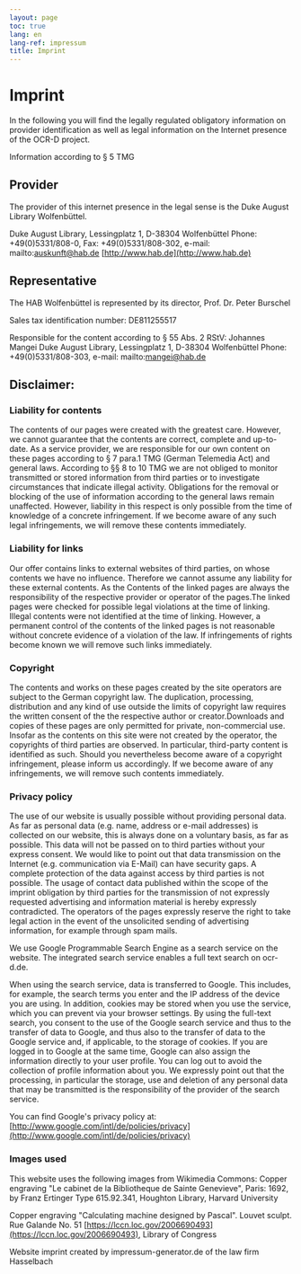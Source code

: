 ```yaml
---
layout: page
toc: true
lang: en
lang-ref: impressum
title: Imprint
---
```


# Imprint

In the following you will find the legally regulated obligatory information on provider
identification as well as legal information on the Internet presence of the OCR-D project. 

Information according to § 5 TMG

## Provider
The provider of this internet presence in the legal sense is the Duke August Library
Wolfenbüttel.

Duke August Library,
Lessingplatz 1,
D-38304 Wolfenbüttel
Phone: +49(0)5331/808-0,
Fax: +49(0)5331/808-302,
e-mail: mailto:auskunft@hab.de
[http://www.hab.de](http://www.hab.de)

## Representative
The HAB Wolfenbüttel is represented by its director, Prof. Dr. Peter Burschel

Sales tax identification number: DE811255517

Responsible for the content according to § 55 Abs. 2 RStV:
Johannes Mangei
Duke August Library,
Lessingplatz 1,
D-38304 Wolfenbüttel
Phone: +49(0)5331/808-303,
e-mail: mailto:mangei@hab.de

## Disclaimer:

### Liability for contents 
The contents of our pages were created with the greatest care. However, we cannot guarantee
that the contents are correct, complete and up-to-date. As a service provider, we are
responsible for our own content on these pages according to § 7 para.1 TMG (German Telemedia
Act) and general laws. According to §§ 8 to 10 TMG we are not obliged to monitor transmitted
or stored information from third parties or to investigate circumstances that indicate
illegal activity. Obligations for the removal or blocking of the use of information according
to the general laws remain unaffected. However, liability in this respect is only possible
from the time of knowledge of a concrete infringement. If we become aware of any such legal
infringements, we will remove these contents immediately.

### Liability for links
Our offer contains links to external websites of third parties, on whose contents we have
no influence. Therefore we cannot assume any liability for these external contents. As the
Contents of the linked pages are always the responsibility of the respective provider or
operator of the pages.The linked pages were checked for possible legal violations at the
time of linking. Illegal contents were not identified at the time of linking. However, a
permanent control of the contents of the linked pages is not reasonable without concrete
evidence of a violation of the law.  If infringements of rights become known
we will remove such links immediately.

### Copyright

The contents and works on these pages created by the site operators are subject to the
German copyright law. The duplication, processing, distribution and any kind of
use outside the limits of copyright law requires the written consent of the
the respective author or creator.Downloads and copies of these pages are only permitted
for private, non-commercial use. Insofar as the contents on this site were not created by
the operator, the copyrights of third parties are observed. In particular, third-party
content is identified as such. Should you nevertheless become aware of a copyright
infringement, please inform us accordingly. If we become aware of any infringements, we
will remove such contents immediately.

### Privacy policy

The use of our website is usually possible without providing personal data.
As far as personal data (e.g. name, address or e-mail addresses) is collected on our website,
this is always done on a voluntary basis, as far as possible.
This data will not be passed on to third parties without your express consent.
We would like to point out that data transmission on the Internet (e.g. communication via
E-Mail) can have security gaps. A complete protection of the data against access
by third parties is not possible.
The usage of contact data published within the scope of the imprint obligation by third
parties for the transmission of not expressly requested advertising and information material
is hereby expressly contradicted. The operators of the pages expressly reserve the right to
take legal action in the event of the unsolicited sending of advertising information, for
example through spam mails.

We use Google Programmable Search Engine as a search service on the website.
The integrated search service enables a full text search on ocr-d.de. 

When using the search service, data is transferred to Google. 
This includes, for example, the search terms you enter and the IP address of the device you are using. 
In addition, cookies may be stored when you use the service, which you can prevent via your browser settings.
By using the full-text search, you consent to the use of the Google search service and thus to the transfer of data to Google,
and thus also to the transfer of data to the Google service and, if applicable, to the storage of cookies. 
If you are logged in to Google at the same time, Google can also assign the information directly to your user profile. 
You can log out to avoid the collection of profile information about you.
We expressly point out that the processing, in particular the storage, use and deletion of any personal data that may be 
transmitted is the responsibility of the provider of the search service.

You can find Google's privacy policy at: [http://www.google.com/intl/de/policies/privacy](http://www.google.com/intl/de/policies/privacy)


### Images used
This website uses the following images from Wikimedia Commons:
Copper engraving "Le cabinet de la Bibliotheque de Sainte Genevieve", Paris: 1692, by
Franz Ertinger
Type 615.92.341, Houghton Library, Harvard University

Copper engraving "Calculating machine designed by Pascal". Louvet sculpt. Rue Galande No. 51
[https://lccn.loc.gov/2006690493](https://lccn.loc.gov/2006690493), Library of Congress

Website imprint created by impressum-generator.de of the law firm Hasselbach